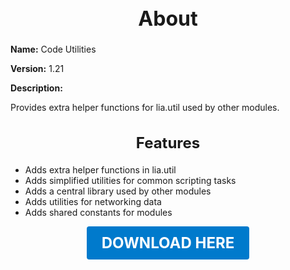 <h1 style="text-align:center; font-size:2rem; font-weight:bold;">About</h1>

**Name:**
Code Utilities

**Version:**
1.21

**Description:**

Provides extra helper functions for lia.util used by other modules.

<h2 style="text-align:center; font-size:1.5rem; font-weight:bold;">Features</h2>

- Adds extra helper functions in lia.util
- Adds simplified utilities for common scripting tasks
- Adds a central library used by other modules
- Adds utilities for networking data
- Adds shared constants for modules





<p align="center"><a href="https://github.com/LiliaFramework/Modules/raw/refs/heads/gh-pages/utilities.zip" style="display:inline-block;padding:12px 24px;font-size:1.5rem;font-weight:bold;text-decoration:none;color:#fff;background-color:var(--md-primary-fg-color,#007acc);border-radius:4px;">DOWNLOAD HERE</a></p>